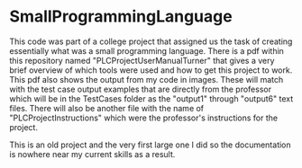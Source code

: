 # SmallProgrammingLanguage

This code was part of a college project that assigned us the task of creating essentially what was a small programming language. There is a pdf within this repository named "PLCProjectUserManualTurner" that gives a very brief overview of which tools were used and how to get this project to work. This pdf also shows the output from my code in images. These will match with the test case output examples that are directly from the professor which will be in the TestCases folder as the "output1" through "output6" text files. There will also be another file with the name of "PLCProjectInstructions" which were the professor's instructions for the project.

This is an old project and the very first large one I did so the documentation is nowhere near my current skills as a result.
